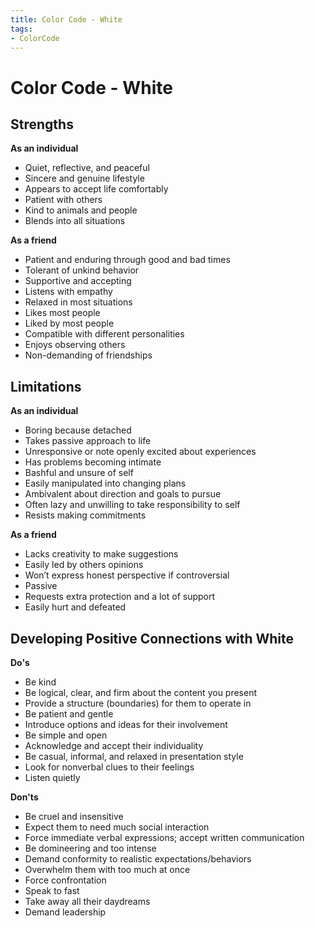 ```yaml
---
title: Color Code - White
tags:
- ColorCode
---
```

# Color Code - White
## Strengths
**As an individual**

* Quiet, reflective, and peaceful
* Sincere and genuine lifestyle
* Appears to accept life comfortably
* Patient with others
* Kind to animals and people
* Blends into all situations

**As a friend**

* Patient and enduring through good and bad times
* Tolerant of unkind behavior
* Supportive and accepting
* Listens with empathy
* Relaxed in most situations
* Likes most people
* Liked by most people
* Compatible with different personalities
* Enjoys observing others
* Non-demanding of friendships

## Limitations
**As an individual**

* Boring because detached
* Takes passive approach to life
* Unresponsive or note openly excited about experiences
* Has problems becoming intimate
* Bashful and unsure of self
* Easily manipulated into changing plans
* Ambivalent about direction and goals to pursue
* Often lazy and unwilling to take responsibility to self
* Resists making commitments

**As a friend**

* Lacks creativity to make suggestions
* Easily led by others opinions
* Won’t express honest perspective if controversial
* Passive
* Requests extra protection and a lot of support
* Easily hurt and defeated

## Developing Positive Connections with White
**Do's**

* Be kind
* Be logical, clear, and firm about the content you present
* Provide a structure (boundaries) for them to operate in
* Be patient and gentle
* Introduce options and ideas for their involvement
* Be simple and open
* Acknowledge and accept their individuality
* Be casual, informal, and relaxed in presentation style
* Look for nonverbal clues to their feelings
* Listen quietly

**Don'ts**

* Be cruel and insensitive
* Expect them to need much social interaction
* Force immediate verbal expressions; accept written communication
* Be domineering and too intense
* Demand conformity to realistic expectations/behaviors
* Overwhelm them with too much at once
* Force confrontation
* Speak to fast
* Take away all their daydreams
* Demand leadership
